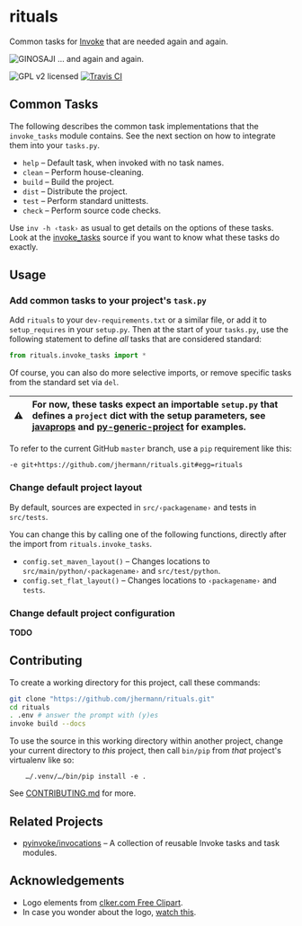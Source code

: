 # rituals

Common tasks for [Invoke](http://www.pyinvoke.org/) that are needed again and again.

![GINOSAJI](https://raw.githubusercontent.com/jhermann/rituals/master/static/img/symbol-200.png) … and again and again.

![GPL v2 licensed](http://img.shields.io/badge/license-GPL_v2-red.svg)
[![Travis CI](https://api.travis-ci.org/jhermann/rituals.svg)](https://travis-ci.org/jhermann/rituals)


## Common Tasks

The following describes the common task implementations that the ``invoke_tasks`` module contains.
See the next section on how to integrate them into your `tasks.py`.

* ``help`` –    Default task, when invoked with no task names.
* ``clean`` –   Perform house-cleaning.
* ``build`` –   Build the project.
* ``dist`` –    Distribute the project.
* ``test`` –    Perform standard unittests.
* ``check`` –   Perform source code checks.

Use ``inv -h ‹task›`` as usual to get details on the options of these tasks.
Look at the [invoke_tasks](https://github.com/jhermann/rituals/blob/master/src/rituals/invoke_tasks.py) source
if you want to know what these tasks do exactly.


## Usage

### Add common tasks to your project's `task.py`

Add `rituals` to your `dev-requirements.txt` or a similar file,
or add it to `setup_requires` in your `setup.py`.
Then at the start of your `tasks.py`, use the following statement to define _all_ tasks that are considered standard:

```py
from rituals.invoke_tasks import *
```

Of course, you can also do more selective imports, or remove specific tasks from the standard set via `del`.

:warning: | For now, these tasks expect an importable `setup.py` that defines a `project` dict with the setup parameters, see [javaprops](https://github.com/Feed-The-Web/javaprops) and [py-generic-project](https://github.com/Springerle/py-generic-project) for examples.
---- | :----

To refer to the current GitHub ``master`` branch, use a ``pip`` requirement like this:

```
-e git+https://github.com/jhermann/rituals.git#egg=rituals
```


### Change default project layout

By default, sources are expected in `src/‹packagename›` and tests in `src/tests`.

You can change this by calling one of the following functions, directly after the import from `rituals.invoke_tasks`.

* `config.set_maven_layout()` – Changes locations to `src/main/python/‹packagename›` and `src/test/python`.
* `config.set_flat_layout()` – Changes locations to `‹packagename›` and `tests`.


### Change default project configuration

**TODO**


## Contributing

To create a working directory for this project, call these commands:

```sh
git clone "https://github.com/jhermann/rituals.git"
cd rituals
. .env # answer the prompt with (y)es
invoke build --docs
```

To use the source in this working directory within another project,
change your current directory to _this_ project,
then call `bin/pip` from *that* project's virtualenv like so:

        …/.venv/…/bin/pip install -e .

See [CONTRIBUTING.md](https://github.com/jhermann/rituals/blob/master/CONTRIBUTING.md) for more.


## Related Projects

* [pyinvoke/invocations](https://github.com/pyinvoke/invocations) – A collection of reusable Invoke tasks and task modules.


## Acknowledgements

* Logo elements from [clker.com Free Clipart](http://www.clker.com/).
* In case you wonder about the logo, [watch this](http://youtu.be/9VDvgL58h_Y).
